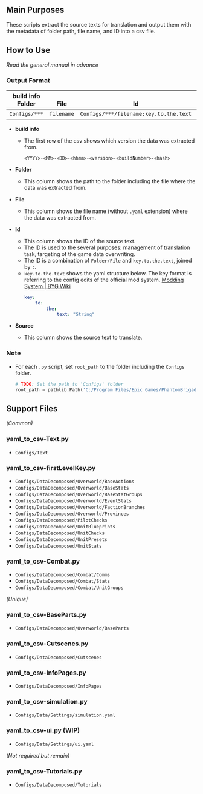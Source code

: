 ## Main Purposes
These scripts extract the source texts for translation and output them with the metadata of folder path, file name, and ID into a csv file.


## How to Use
*Read the general manual in advance*

### Output Format

build info<br>Folder|<br>File|<br>Id|<br>Source
---|---|---|---
`Configs/***`|`filename`|`Configs/***/filename:key.to.the.text`|"String"

- **build info**
    - The first row of the csv shows which version the data was extracted from.
        ```
        <YYYY>-<MM>-<DD>-<hhmm>-<version>-<buildNumber>-<hash>
        ```

- **Folder**
    - This column shows the path to the folder including the file where the data was extracted from.

- **File**
    - This column shows the file name (without `.yaml` extension) where the data was extracted from.

- **Id**
    - This column shows the ID of the source text.
    - The ID is used to the several purposes: management of translation task, targeting of the game data overwriting.
    - The ID is a combination of `Folder/File` and `key.to.the.text`, joined by `:`.
    - `key.to.the.text` shows the yaml structure below. The key format is referring to the config edits of the official mod system. [Modding System | BYG Wiki](https://wiki.braceyourselfgames.com/en/PhantomBrigade/Modding/ModSystem#config-edits)
        ```yaml
        key:
            to:
                the:
                    text: "String"
        ```

- **Source**
    - This column shows the source text to translate.

### Note
- For each `.py` script, set `root_path` to the folder including the `Configs` folder.
    ```python
    # TODO: Set the path to 'Configs' folder
    root_path = pathlib.Path('C:/Program Files/Epic Games/PhantomBrigade')
    ```


## Support Files

_(Common)_
### yaml_to_csv-Text.py
- `Configs/Text`
### yaml_to_csv-firstLevelKey.py
- `Configs/DataDecomposed/Overworld/BaseActions`
- `Configs/DataDecomposed/Overworld/BaseStats`
- `Configs/DataDecomposed/Overworld/BaseStatGroups`
- `Configs/DataDecomposed/Overworld/EventStats`
- `Configs/DataDecomposed/Overworld/FactionBranches`
- `Configs/DataDecomposed/Overworld/Provinces`
- `Configs/DataDecomposed/PilotChecks`
- `Configs/DataDecomposed/UnitBlueprints`
- `Configs/DataDecomposed/UnitChecks`
- `Configs/DataDecomposed/UnitPresets`
- `Configs/DataDecomposed/UnitStats`
### yaml_to_csv-Combat.py
- `Configs/DataDecomposed/Combat/Comms`
- `Configs/DataDecomposed/Combat/Stats`
- `Configs/DataDecomposed/Combat/UnitGroups`

_(Unique)_
### yaml_to_csv-BaseParts.py
- `Configs/DataDecomposed/Overworld/BaseParts`
### yaml_to_csv-Cutscenes.py
- `Configs/DataDecomposed/Cutscenes`
### yaml_to_csv-InfoPages.py
- `Configs/DataDecomposed/InfoPages`
### yaml_to_csv-simulation.py
- `Configs/Data/Settings/simulation.yaml`
### yaml_to_csv-ui.py (WIP)
- `Configs/Data/Settings/ui.yaml`

_(Not required but remain)_
### yaml_to_csv-Tutorials.py
- `Configs/DataDecomposed/Tutorials`
